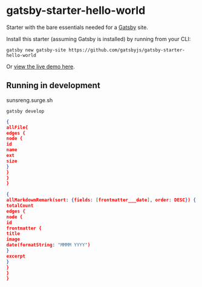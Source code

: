 # gatsby-starter-hello-world

Starter with the bare essentials needed for a [Gatsby](https://www.gatsbyjs.org/) site.

Install this starter (assuming Gatsby is installed) by running from your CLI:

```
gatsby new gatsby-site https://github.com/gatsbyjs/gatsby-starter-hello-world
```

Or [view the live demo here](https://gatsby-starter-hello-world-demo.netlify.com/).

## Running in development

sunsreng.surge.sh

`gatsby develop`

```json
{
allFile{
edges {
node {
id
name
ext
size
}
}
}
}

{
allMarkdownRemark(sort: {fields: [frontmatter___date], order: DESC}) {
totalCount
edges {
node {
id
frontmatter {
title
image
date(formatString: "MMMM YYYY")
}
excerpt
}
}
}
}
```
